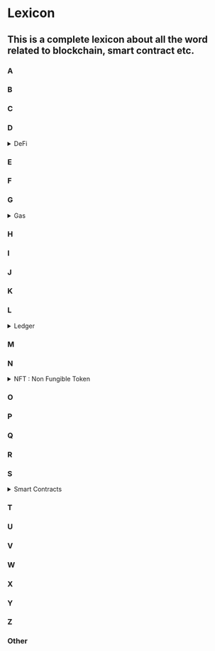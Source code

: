 
# Lexicon

## This is a complete lexicon about all the word related to blockchain, smart contract etc.

### A

### B

### C 

### D

<details><summary>DeFi</summary>
<p>Decentralized finance</p>
</details>


### E

### F

### G

<details><summary>Gas</summary>
<p>the unit that measures the amount of computational effort required to execute specific operations on the Ethereum network.</p>
</details>

### H

### I
### J
### K
### L

<details><summary>Ledger</summary>
<p>a digital file that tracks all the transactions. The ledger file is not stored in a central entity server, like a bank, or in a single data centre.</p>
</details>

### M

### N
<details><summary>NFT : Non Fungible Token</summary>
<p>financial security consisting of digital data stored in a blockchain, a form of distributed ledger.</p>
</details>

### O

### P

### Q

### R

### S

<details><summary>Smart Contracts</summary>
<p>programs stored on a blockchain that run when predetermined conditions are met.</p>
</details>

### T
### U
### V
### W
### X
### Y
### Z

### Other
